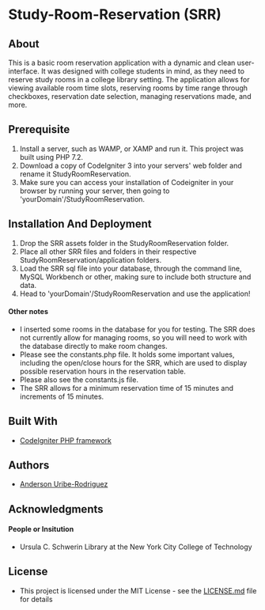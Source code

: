 # Study-Room-Reservation (SRR)

## About

This is a basic room reservation application with a dynamic and clean user-interface. It was designed with college students in mind, as they need to reserve study rooms in a college library setting. The application allows for viewing available room time slots, reserving rooms by time range through checkboxes, reservation date selection, managing reservations made, and more.

## Prerequisite

1. Install a server, such as WAMP, or XAMP and run it. This project was built using PHP 7.2.
2. Download a copy of CodeIgniter 3 into your servers' web folder and rename it StudyRoomReservation.
3. Make sure you can access your installation of Codeigniter in your browser by running your server, then going to 'yourDomain'/StudyRoomReservation.

## Installation And Deployment

1.	Drop the SRR assets folder in the StudyRoomReservation folder.
2.	Place all other SRR files and folders in their respective StudyRoomReservation/application folders. 
3.	Load the SRR sql file into your database, through the command line, MySQL Workbench or other, making sure to include both structure and data.
4.	Head to 'yourDomain'/StudyRoomReservation and use the application!

#### Other notes

- I inserted some rooms in the database for you for testing. The SRR does not currently allow for managing rooms, so you will need to work with the database directly to make room changes.
- Please see the constants.php file. It holds some important values, including the open/close hours for the SRR, which are used to display possible reservation hours in the reservation table.
- Please also see the constants.js file.
- The SRR allows for a minimum reservation time of 15 minutes and increments of 15 minutes.

## Built With

- [CodeIgniter PHP framework](https://www.codeigniter.com/)

## Authors

- [Anderson Uribe-Rodriguez](https://andersonuribe.com)

## Acknowledgments

#### People or Insitution
- Ursula C. Schwerin Library at the New York City College of Technology

## License
- This project is licensed under the MIT License - see the [LICENSE.md](/LICENSE) file for details

